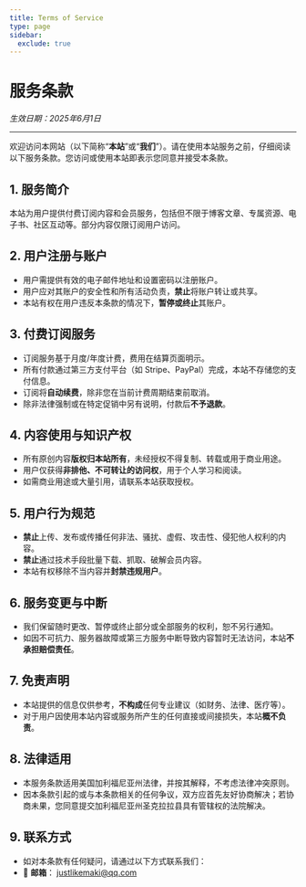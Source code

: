 ```yaml
---
title: Terms of Service
type: page
sidebar:
  exclude: true
---
```


# 服务条款

*生效日期：2025年6月1日*

---

欢迎访问本网站（以下简称“**本站**”或“**我们**”）。请在使用本站服务之前，仔细阅读以下服务条款。您访问或使用本站即表示您同意并接受本条款。

## 1. 服务简介
本站为用户提供付费订阅内容和会员服务，包括但不限于博客文章、专属资源、电子书、社区互动等。部分内容仅限订阅用户访问。

## 2. 用户注册与账户
- 用户需提供有效的电子邮件地址和设置密码以注册账户。
- 用户应对其账户的安全性和所有活动负责，**禁止**将账户转让或共享。
- 本站有权在用户违反本条款的情况下，**暂停或终止**其账户。

## 3. 付费订阅服务
- 订阅服务基于月度/年度计费，费用在结算页面明示。
- 所有付款通过第三方支付平台（如 Stripe、PayPal）完成，本站不存储您的支付信息。
- 订阅将**自动续费**，除非您在当前计费周期结束前取消。
- 除非法律强制或在特定促销中另有说明，付款后**不予退款**。

## 4. 内容使用与知识产权
- 所有原创内容**版权归本站所有**，未经授权不得复制、转载或用于商业用途。
- 用户仅获得**非排他、不可转让的访问权**，用于个人学习和阅读。
- 如需商业用途或大量引用，请联系本站获取授权。

## 5. 用户行为规范
- **禁止**上传、发布或传播任何非法、骚扰、虚假、攻击性、侵犯他人权利的内容。
- **禁止**通过技术手段批量下载、抓取、破解会员内容。
- 本站有权移除不当内容并**封禁违规用户**。

## 6. 服务变更与中断
- 我们保留随时更改、暂停或终止部分或全部服务的权利，恕不另行通知。
- 如因不可抗力、服务器故障或第三方服务中断导致内容暂时无法访问，本站**不承担赔偿责任**。

## 7. 免责声明
- 本站提供的信息仅供参考，**不构成**任何专业建议（如财务、法律、医疗等）。
- 对于用户因使用本站内容或服务所产生的任何直接或间接损失，本站**概不负责**。

## 8. 法律适用
- 本服务条款适用美国加利福尼亚州法律，并按其解释，不考虑法律冲突原则。
- 因本条款引起的或与本条款相关的任何争议，双方应首先友好协商解决；若协商未果，您同意提交加利福尼亚州圣克拉拉县具有管辖权的法院解决。

## 9. 联系方式
- 如对本条款有任何疑问，请通过以下方式联系我们：
- 📧 **邮箱**： [justlikemaki@qq.com](mailto:justlikemaki@qq.com)